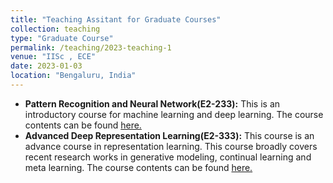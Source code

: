 ```yaml
---
title: "Teaching Assitant for Graduate Courses"
collection: teaching
type: "Graduate Course"
permalink: /teaching/2023-teaching-1
venue: "IISc , ECE"
date: 2023-01-03
location: "Bengaluru, India"
---
```


- **Pattern Recognition and Neural Network(E2-233):** This is an introductory course for machine learning and deep learning. The course contents can be found [here.](https://sites.google.com/view/prathosh/prnn_2024)
- **Advanced Deep Representation Learning(E2-333):** This course is an advance course in representation learning. This course broadly covers recent research works in generative modeling, continual learning and meta learning. The course contents can be found [here.](https://sites.google.com/view/prathosh/adrl-2023-aug)